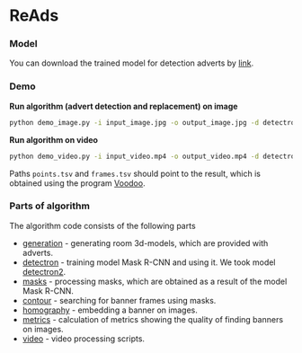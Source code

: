 ReAds
================

### Model

You can download the trained model for detection adverts by [link](https://drive.google.com/file/d/1Z6y3wkcviD2MvIGvwqQ1xhHRJNY598Ah/view?usp=sharing).

### Demo

**Run algorithm (advert detection and replacement) on image**
``` bash
python demo_image.py -i input_image.jpg -o output_image.jpg -d detectron_model.pth -b banner.jpg
```

**Run algorithm on video**
``` bash
python demo_video.py -i input_video.mp4 -o output_video.mp4 -d detectron_model.pth -b banner.jpg -p points.tsv -f frames.tsv
```
Paths `points.tsv` and  `frames.tsv` should point to the result, which is obtained using the program [Voodoo](https://www.viscoda.com/index.php/downloads/software).

### Parts of algorithm
The algorithm code consists of the following parts
 - [generation](generation) - generating room 3d-models, which are provided with adverts.
 - [detectron](detectron) - training model Mask R-CNN and using it. We took model [detectron2](https://github.com/facebookresearch/detectron2).
 - [masks](masks) - processing masks, which are obtained as a result of the model Mask R-CNN.
 - [contour](contour) - searching for banner frames using masks.
 - [homography](homography) - embedding a banner on images.
 - [metrics](metrics) - calculation of metrics showing the quality of finding banners on images.
 - [video](video) - video processing scripts.
